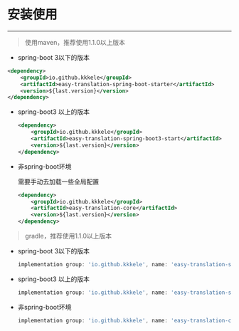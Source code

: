 # 安装使用

---

> 使用maven，推荐使用1.1.0以上版本

- spring-boot 3以下的版本

```xml
<dependency>
    <groupId>io.github.kkkele</groupId>
    <artifactId>easy-translation-spring-boot-starter</artifactId>
    <version>${last.version}</version>
</dependency>
```

- spring-boot3 以上的版本

  ```xml
  <dependency>
      <groupId>io.github.kkkele</groupId>
      <artifactId>easy-translation-spring-boot3-start</artifactId>
      <version>${last.version}</version>
  </dependency>
  ```

- 非spring-boot环境

  需要手动去加载一些全局配置

  ```xml
  <dependency>
      <groupId>io.github.kkkele</groupId>
      <artifactId>easy-translation-core</artifactId>
      <version>${last.version}</version>
  </dependency>
  ```

  

> gradle，推荐使用1.1.0以上版本

- spring-boot 3以下的版本

  ```gradle
  implementation group: 'io.github.kkkele', name: 'easy-translation-spring-boot-starter', version: '${last.version}'
  ```

- spring-boot3 以上的版本 

  ```gradle
  implementation group: 'io.github.kkkele', name: 'easy-translation-spring-boot3-starter', version: '${last.version}'
  ```

- 非spring-boot环境

  ```gradle
  implementation group: 'io.github.kkkele', name: 'easy-translation-core', version: '${last.version}'
  ```

  

